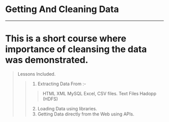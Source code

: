 # Getting And Cleaning Data
------------------------------
# This is a short course where importance of cleansing the data was demonstrated.


>Lessons Included.
>> 1. Extracting Data From :-
>>> HTML
>>> XML
>>> MySQL
>>> Excel, CSV files.
>>> Text Files
>>> Hadopp (HDFS)
>> 2. Loading Data using libraries.
>> 3. Getting Data directly from the Web using APIs.

